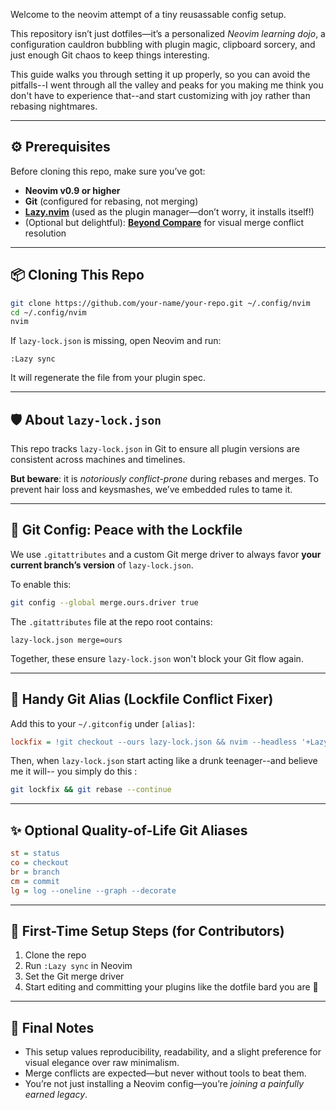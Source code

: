 Welcome to the neovim attempt of a tiny reusassable config setup.

This repository isn’t just dotfiles—it’s a personalized *Neovim learning dojo*, a configuration cauldron bubbling with plugin magic, clipboard sorcery, and just enough Git chaos to keep things interesting.

This guide walks you through setting it up properly, so you can avoid the pitfalls--I went through all the valley and peaks for you making me think you don't have to experience that--and start customizing with joy rather than rebasing nightmares.

---

## ⚙️ Prerequisites

Before cloning this repo, make sure you’ve got:

- **Neovim v0.9 or higher**  
- **Git** (configured for rebasing, not merging)
- **[Lazy.nvim](https://github.com/folke/lazy.nvim)** (used as the plugin manager—don’t worry, it installs itself!)
- (Optional but delightful): [**Beyond Compare**](https://www.scootersoftware.com/) for visual merge conflict resolution

---

## 📦 Cloning This Repo

```bash
git clone https://github.com/your-name/your-repo.git ~/.config/nvim
cd ~/.config/nvim
nvim
```

If `lazy-lock.json` is missing, open Neovim and run:

```vim
:Lazy sync
```

It will regenerate the file from your plugin spec.

---

## 🛡️ About `lazy-lock.json`

This repo tracks `lazy-lock.json` in Git to ensure all plugin versions are consistent across machines and timelines.

**But beware**: it is *notoriously conflict-prone* during rebases and merges. To prevent hair loss and keysmashes, we’ve embedded rules to tame it.

---

## 🧙 Git Config: Peace with the Lockfile

We use `.gitattributes` and a custom Git merge driver to always favor **your current branch’s version** of `lazy-lock.json`.

To enable this:

```bash
git config --global merge.ours.driver true
```

The `.gitattributes` file at the repo root contains:

```gitattributes
lazy-lock.json merge=ours
```

Together, these ensure `lazy-lock.json` won't block your Git flow again.

---

## 🔁 Handy Git Alias (Lockfile Conflict Fixer)

Add this to your `~/.gitconfig` under `[alias]`:

```ini
lockfix = !git checkout --ours lazy-lock.json && nvim --headless '+Lazy sync' '+qa' && git add lazy-lock.json
```

Then, when `lazy-lock.json` start acting like a drunk teenager--and believe me it will-- you simply do this :

```bash
git lockfix && git rebase --continue
```

---

## ✨ Optional Quality-of-Life Git Aliases

```ini
st = status
co = checkout
br = branch
cm = commit
lg = log --oneline --graph --decorate
```

---

## 🧪 First-Time Setup Steps (for Contributors)

1. Clone the repo  
2. Run `:Lazy sync` in Neovim  
3. Set the Git merge driver  
4. Start editing and committing your plugins like the dotfile bard you are 🎻

---

## 🦄 Final Notes

- This setup values reproducibility, readability, and a slight preference for visual elegance over raw minimalism.
- Merge conflicts are expected—but never without tools to beat them.
- You’re not just installing a Neovim config—you’re *joining a painfully earned legacy*.
